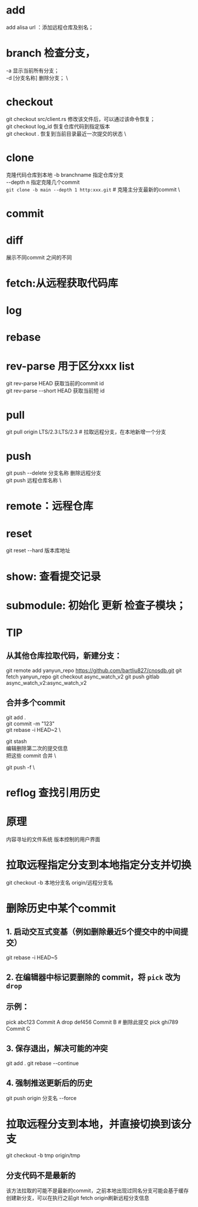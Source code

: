 # add
add alisa url ：添加远程仓库及别名；
# branch 检查分支，
-a 显示当前所有分支；\
-d [分支名称] 删除分支； \
# checkout
git checkout src/client.rs 修改该文件后，可以通过该命令恢复； \
git checkout log_id 恢复仓库代码到指定版本 \
git checkout . 恢复到当前目录最近一次提交的状态 \
# clone 
克隆代码仓库到本地
-b branchname 指定仓库分支 \
--depth n 指定克隆几个commit \
`git clone -b main --depth 1 http:xxx.git` # 克隆主分支最新的commit \
# commit
# diff
展示不同commit 之间的不同
# fetch:从远程获取代码库
# log
# rebase
# rev-parse 用于区分xxx list
git rev-parse HEAD 获取当前的commit id \
git rev-parse --short HEAD 获取当前短 id
# pull
git pull origin LTS/2.3:LTS/2.3 # 拉取远程分支，在本地新增一个分支
# push
git push --delete 分支名称  删除远程分支 \
git push 远程仓库名称   \
# remote：远程仓库
# reset
git reset --hard 版本库地址
# show: 查看提交记录
# submodule:  初始化 更新 检查子模块；
# TIP
## 从其他仓库拉取代码，新建分支：
git remote add yanyun_repo https://github.com/bartliu827/cnosdb.git
git fetch yanyun_repo
git checkout async_watch_v2
git push gitlab async_watch_v2:async_watch_v2

## 合并多个commit
git add . \
git commit -m "123" \
git rebase -i HEAD~2 \

git stash \
编辑删除第二次的提交信息 \
把这些 commit 合并 \
 
git push -f \
# reflog 查找引用历史

# 原理
内容寻址的文件系统
版本控制的用户界面
# 拉取远程指定分支到本地指定分支并切换
git checkout -b 本地分支名 origin/远程分支名
# 删除历史中某个commit
## 1. 启动交互式变基（例如删除最近5个提交中的中间提交）
git rebase -i HEAD~5

## 2. 在编辑器中标记要删除的 commit，将 `pick` 改为 `drop`
## 示例：
pick abc123 Commit A
drop def456 Commit B  # 删除此提交
pick ghi789 Commit C

## 3. 保存退出，解决可能的冲突
git add .
git rebase --continue

## 4. 强制推送更新后的历史
git push origin 分支名 --force

# 拉取远程分支到本地，并直接切换到该分支
git checkout -b tmp origin/tmp
## 分支代码不是最新的
该方法拉取的可能不是最新的commit，之前本地出现过同名分支可能会基于缓存创建新分支，可以在执行之前git fetch origin刷新远程分支信息